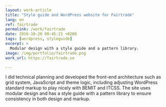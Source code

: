 ```yaml
---
layout: work-article
title: "Style guide and WordPress website for Fairtrade"
lang: en
ref: fairtrade
permalink: /work/fairtrade
date: 2016-10-20 08:45:21 +0200
tags: [wordpress, styleguide]
excerpt: >
  Modular design with a style guide and a pattern library.
image: /img/portfolio/fairtrade.png
work_url: https://fairtrade.se

---
```

I did technical planning and developed the front-end architecture such as grid system, JavaScript and theme logic, including adjusting WordPress standard markup to play nicely with BEMIT and ITCSS. The site uses modular design and has a style guide with a pattern library to ensure consistency in both design and markup.